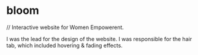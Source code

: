 # bloom
// Interactive website for Women Empowerent.

I was the lead for the design of the website. I was responsible for the hair tab, which included hovering & fading effects.

